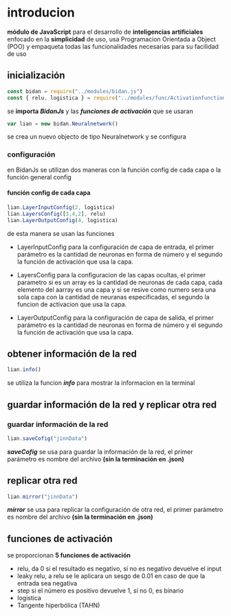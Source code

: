 # introducion
**módulo de JavaScript** para el desarrollo de **inteligencias artificiales**
enfocado en la **simplicidad** de uso, usa Programacion Orientada a Object (POO) y empaqueta todas las funcionalidades necesarias para su facilidad de uso

## inicialización 
~~~ JavaScript
const bidan = require("../modules/bidan.js")
const { relu, logistica } = require("../modules/func/Activationfunctions.js")
~~~
se **importa** ***BidanJs*** y las ***funciones de activación*** que se usaran
~~~ JavaScript
var lian = new bidan.Neuralnetwork()
~~~

se crea un nuevo objecto de tipo Neuralnetwork y se configura

### configuración
en BidanJs se utilizan dos maneras con la función config de cada capa o la función general config

#### función config de cada capa
~~~ JavaScript
lian.LayerInputConfig(2, logistica)
lian.LayersConfig([3,4,2], relu)
lian.LayerOutputConfig(4, logistica)
~~~
de esta manera se usan las funciones
+ LayerInputConfig para la configuración de capa de entrada, el primer parámetro es la cantidad de neuronas en forma de número y el segundo la función de activación que usa la capa.

+ LayersConfig para la configuracion de las capas ocultas, el primer parametro si es un array es la cantidad de neuronas de cada capa, cada elemento del aarray es una capa y si se resive como numero sera una sola capa con la cantidad de neuranas especificadas, el segundo la funcion de activacion que usa la capa.

+ LayerOutputConfig para la configuración de capa de salida, el primer parámetro es la cantidad de neuronas en forma de número y el segundo la función de activación que usa la capa.

## obtener  información de la  red

~~~ JavaScript
lian.info()
~~~
se utiliza la funcion ***info*** para mostrar la informacion en la terminal

## guardar información de la red y replicar otra red
### guardar información de la red
~~~ JavaScript
lian.saveCofig("jinnData")
~~~
***saveCofig*** se usa para guardar la información de la red, el primer parámetro es nombre del archivo **(sin la terminación en .json)**


## replicar otra red
~~~ JavaScript
lian.mirror("jinnData")
~~~
***mirror*** se usa para replicar la configuración de otra red, el primer parámetro es nombre del archivo **(sin la terminación en .json)**

## funciones de activación
se proporcionan **5 funciones de activación**
+ relu, da 0 si el resultado es negativo, si no es negativo devuelve el input
+ leaky relu, a relu se le aplicara un sesgo de 0.01 en caso de que la entrada sea negativa
+ step si el número es positivo devuelve 1, sí no 0, es binario
+ logistica
+ Tangente hiperbólica (TAHN)